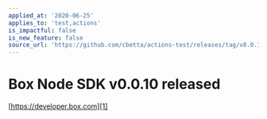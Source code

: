```yaml
---
applied_at: '2020-06-25'
applies_to: 'test,actions'
is_impactful: false
is_new_feature: false
source_url: 'https://github.com/cbetta/actions-test/releases/tag/v0.0.10'
---
```


# Box Node SDK v0.0.10 released

[https://developer.box.com][1]

[1]: https://developer.box.com
